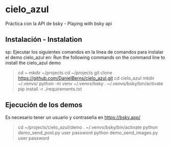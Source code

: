 # cielo_azul
Práctica con la API de bsky - Playing with bsky api

## Instalación - Instalation

sp: Ejecutar los siguientes comandos en la línea de comandos para instalar el demo cielo_azul 
en: Run the following commands on the command line to install the cielo_azul demo

> cd ~
> mkdir ~/projects
> cd ~/projects
> git clone https://github.com/DanielBerns/cielo_azul.git
> cd cielo_azul
> mkdir ~/.venvs/
> python -m venv ~/.venvs/bsky
> . ~/.venvs/bsky/bin/activate
> pip install -r ./requirements.txt

## Ejecución de los demos

Es necesario tener un usuario y contraseña en https://bsky.app/

> cd ~/projects/cielo_azul/demo
> . ~/.venvs/bsky/bin/activate
> python demo_send_post.py user password
> python demo_send_images.py user password
